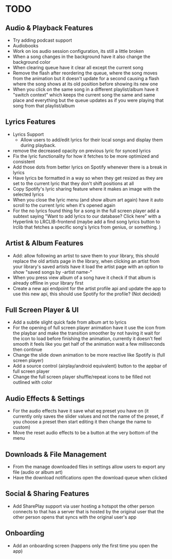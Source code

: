 # TODO

## Audio & Playback Features
- Try adding podcast support
- Audiobooks
- Work on ios audio session configuration, its still a little broken
- When a song changes in the background have it also change the background color
- When clearing queue have it clear all except the current song
- Remove the flash after reordering the queue, where the song moves from the animation but it doesn't update for a second causing a flash where the song shows at its old position before showing its new one
- When you click on the same song in a different playlist/album have it "switch context" which keeps the current song the same and same place and everything but the queue updates as if you were playing that song from that playlist/album

## Lyrics Features
- Lyrics Support
  - Allow users to add/edit lyrics for their local songs and display them during playback.
- remove the decreased opacity on previous lyric for synced lyrics
- Fix the lyric functionality for how it fetches to be more optimized and consistent 
- Add those dots from better lyrics on Spotify whenever there is a break in lyrics
- Have lyrics be formatted in a way so when they get resized as they are set to the current lyric that they don't shift positions at all
- Copy Spotify's lyric sharing feature where it makes an image with the selected lyrics
- When you close the lyric menu (and show album art again) have it auto scroll to the current lyric when it's opened again
- For the no lyrics found thing for a song in the full screen player add a subtext saying "Want to add lyrics to our database? Click here" with a Hyperlink to LRCLIB-frontend (maybe add a find song lyrics button to lrclib that fetches a specific song's lyrics from genius, or something. )

## Artist & Album Features
- Add: allow following an artist to save them to your library, this should replace the old artists page in the library, when clicking an artist from your library's saved artists have it load the artist page with an option to show "saved songs by -artist name-"
- When you press view album of a song have it check if that album is already offline in your library first
- Create a new api endpoint for the artist profile api and update the app to use this new api, this should use Spotify for the profile? (Not decided)

## Full Screen Player & UI
- Add a subtle slight quick fade from album art to lyrics
- For the opening of full screen player animation have it use the icon from the playbar and make the transition smoother by not having it wait for the icon to load before finishing the animation, currently it doesn't feel smooth it feels like you get half of the animation wait a few milliseconds then continue 
- Change the slide down animation to be more reactive like Spotify is (full screen player)
- Add a source control (airplay/android equivalent) button to the appbar of full screen player
- Change the full screen player shuffle/repeat icons to be filled not outlined with color

## Audio Effects & Settings
- For the audio effects have it save what eq preset you have on (it currently only saves the slider values and not the name of the preset, if you choose a preset then start editing it then change the name to custom)
- Move the reset audio effects to be a button at the very bottom of the menu

## Downloads & File Management
- From the manage downloaded files in settings allow users to export any file (audio or album art) 
- Have the download notifications open the download queue when clicked

## Social & Sharing Features
- Add SharePlay support via user hosting a hotspot the other person connects to that has a server that is hosted by the original user that the other person opens that syncs with the original user's app

## Onboarding
- Add an onboarding screen (happens only the first time you open the app)
